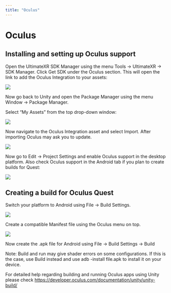 ```yaml
---
title: "Oculus"
---
```


# Oculus

## Installing and setting up Oculus support

Open the UltimateXR SDK Manager using the menu Tools -> UltimateXR -> SDK Manager. Click Get SDK under the Oculus section. This will open the link to add the Oculus Integration to your assets:

![](/docs/guides/media/supported-platforms/Oculus01AssetStore.png)
 
Now go back to Unity and open the Package Manager using the menu Window -> Package Manager.

Select “My Assets” from the top drop-down window:

![](/docs/guides/media/supported-platforms/Oculus02MyAssets.png)
 
Now navigate to the Oculus Integration asset and select Import. After importing Oculus may ask you to update.

![](/docs/guides/media/supported-platforms/Oculus03PackageManager.png)
 
Now go to Edit -> Project Settings and enable Oculus support in the desktop platform. Also check Oculus support in the Android tab if you plan to create builds for Quest:

![](/docs/guides/media/supported-platforms/Oculus04Management1.png)
 
## Creating a build for Oculus Quest

Switch your platform to Android using File -> Build Settings.

![](/docs/guides/media/supported-platforms/Oculus05Android.png)
 
Create a compatible Manifest file using the Oculus menu on top.

![](/docs/guides/media/supported-platforms/Oculus06Manifest.png)

Now create the .apk file for Android using File -> Build Settings -> Build

Note: Build and run may give shader errors on some configurations. If this is the case, use Build instead and use adb -install file.apk to install it on your device.

For detailed help regarding building and running Oculus apps using Unity please check https://developer.oculus.com/documentation/unity/unity-build/
